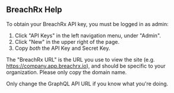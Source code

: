 ## BreachRx Help
To obtain your BreachRx API key, you must be logged in as admin:

1. Click "API Keys" in the left navigation menu, under "Admin".
2. Click "New" in the upper right of the page.
3. Copy *both* the API Key and Secret Key.

The "BreachRx URL" is the URL you use to view the site (e.g. https://company.app.breachrx.io), and should be specific to your organization.  Please only copy the domain name.

Only change the GraphQL API URL if you know what you're doing.